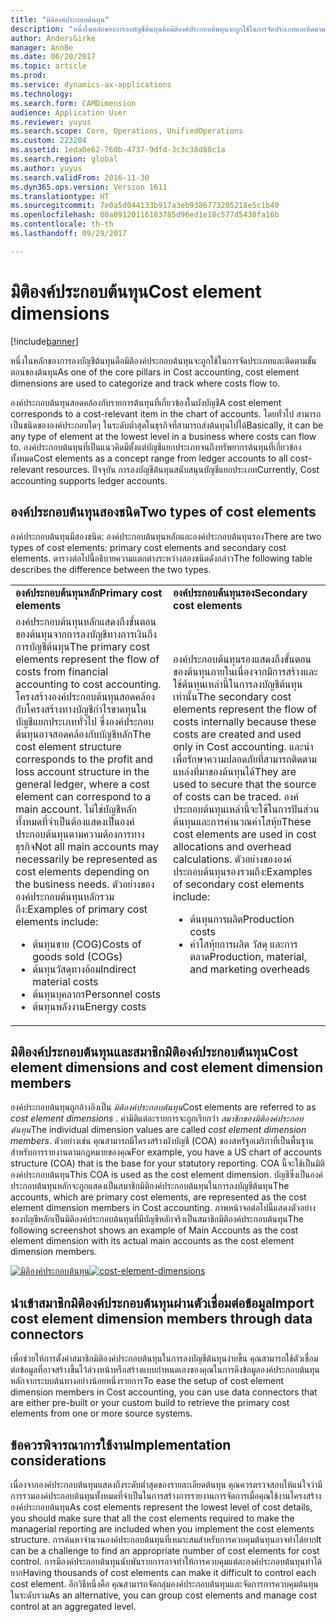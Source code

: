```yaml
---
title: "มิติองค์ประกอบต้นทุน"
description: "หนึ่งในหลักของการลงบัญชีต้นทุนคือมิติองค์ประกอบต้นทุนจะถูกใช้ในการจัดประเภทและติดตามขั้นตอนของต้นทุน"
author: AndersGirke
manager: AnnBe
ms.date: 06/20/2017
ms.topic: article
ms.prod: 
ms.service: dynamics-ax-applications
ms.technology: 
ms.search.form: CAMDimension
audience: Application User
ms.reviewer: yuyus
ms.search.scope: Core, Operations, UnifiedOperations
ms.custom: 223204
ms.assetid: 1eda0e62-760b-4737-9dfd-3c3c38d80c1a
ms.search.region: global
ms.author: yuyus
ms.search.validFrom: 2016-11-30
ms.dyn365.ops.version: Version 1611
ms.translationtype: HT
ms.sourcegitcommit: 7e0a5d044133b917a3eb9386773205218e5c1b40
ms.openlocfilehash: 00a09120116183785d96ed1e18c577d5430fa16b
ms.contentlocale: th-th
ms.lasthandoff: 09/29/2017

---
```


# <a name="cost-element-dimensions"></a><span data-ttu-id="f29f8-103">มิติองค์ประกอบต้นทุน</span><span class="sxs-lookup"><span data-stu-id="f29f8-103">Cost element dimensions</span></span>

[!include[banner](../includes/banner.md)]


<span data-ttu-id="f29f8-104">หนึ่งในหลักของการลงบัญชีต้นทุนคือมิติองค์ประกอบต้นทุนจะถูกใช้ในการจัดประเภทและติดตามขั้นตอนของต้นทุน</span><span class="sxs-lookup"><span data-stu-id="f29f8-104">As one of the core pillars in Cost accounting, cost element dimensions are used to categorize and track where costs flow to.</span></span> 

<span data-ttu-id="f29f8-105">องค์ประกอบต้นทุนสอดคล้องกับรายการต้นทุนที่เกี่ยวข้องในผังบัญชี</span><span class="sxs-lookup"><span data-stu-id="f29f8-105">A cost element corresponds to a cost-relevant item in the chart of accounts.</span></span> <span data-ttu-id="f29f8-106">โดยทั่วไป สามารถเป็นชนิดขององค์ประกอบใดๆ ในระดับต่ำสุดในธุรกิจที่สามารถส่งต้นทุนไปได้</span><span class="sxs-lookup"><span data-stu-id="f29f8-106">Basically, it can be any type of element at the lowest level in a business where costs can flow to.</span></span> <span data-ttu-id="f29f8-107">องค์ประกอบต้นทุนที่เป็นแนวคิดมีตั้งแต่บัญชีแยกประเภทจนถึงทรัพยากรต้นทุนที่เกี่ยวข้องทั้งหมด</span><span class="sxs-lookup"><span data-stu-id="f29f8-107">Cost elements as a concept range from ledger accounts to all cost-relevant resources.</span></span> <span data-ttu-id="f29f8-108">ปัจจุบัน การลงบัญชีต้นทุนสนับสนุนบัญชีแยกประเภท</span><span class="sxs-lookup"><span data-stu-id="f29f8-108">Currently, Cost accounting supports ledger accounts.</span></span>

## <a name="two-types-of-cost-elements"></a><span data-ttu-id="f29f8-109">องค์ประกอบต้นทุนสองชนิด</span><span class="sxs-lookup"><span data-stu-id="f29f8-109">Two types of cost elements</span></span>
<span data-ttu-id="f29f8-110">องค์ประกอบต้นทุนมีสองชนิด: องค์ประกอบต้นทุนหลักและองค์ประกอบต้นทุนรอง</span><span class="sxs-lookup"><span data-stu-id="f29f8-110">There are two types of cost elements: primary cost elements and secondary cost elements.</span></span> <span data-ttu-id="f29f8-111">ตารางต่อไปนี้อธิบายความแตกต่างระหว่างสองชนิดดังกล่าว</span><span class="sxs-lookup"><span data-stu-id="f29f8-111">The following table describes the difference between the two types.</span></span>

<table>
<colgroup>
<col width="50%" />
<col width="50%" />
</colgroup>
<tbody>
<tr class="odd">
<td><span data-ttu-id="f29f8-112"><strong>องค์ประกอบต้นทุนหลัก</strong></span><span class="sxs-lookup"><span data-stu-id="f29f8-112"><strong>Primary cost elements</strong></span></span></td>
<td><span data-ttu-id="f29f8-113"><strong>องค์ประกอบต้นทุนรอง</strong></span><span class="sxs-lookup"><span data-stu-id="f29f8-113"><strong>Secondary cost elements</strong></span></span></td>
</tr>
<tr class="even">
<td><span data-ttu-id="f29f8-114">องค์ประกอบต้นทุนหลักแสดงถึงขั้นตอนของต้นทุนจากการลงบัญชีทางการเงินถึงการบัญชีต้นทุน</span><span class="sxs-lookup"><span data-stu-id="f29f8-114">The primary cost elements represent the flow of costs from financial accounting to cost accounting.</span></span> <span data-ttu-id="f29f8-115">โครงสร้างองค์ประกอบต้นทุนสอดคล้องกับโครงสร้างทางบัญชีกำไรขาดทุนในบัญชีแยกประเภททั่วไป ซึ่งองค์ประกอบต้นทุนอาจสอดคล้องกับบัญชีหลัก</span><span class="sxs-lookup"><span data-stu-id="f29f8-115">The cost element structure corresponds to the profit and loss account structure in the general ledger, where a cost element can correspond to a main account.</span></span> <span data-ttu-id="f29f8-116">ไม่ใช่บัญชีหลักทั้งหมดที่จำเป็นต้องแสดงเป็นองค์ประกอบต้นทุนตามความต้องการทางธุรกิจ</span><span class="sxs-lookup"><span data-stu-id="f29f8-116">Not all main accounts may necessarily be represented as cost elements depending on the business needs.</span></span> <span data-ttu-id="f29f8-117">ตัวอย่างขององค์ประกอบต้นทุนหลักรวมถึง:</span><span class="sxs-lookup"><span data-stu-id="f29f8-117">Examples of primary cost elements include:</span></span>
<ul>
<li><span data-ttu-id="f29f8-118">ต้นทุนขาย (COG)</span><span class="sxs-lookup"><span data-stu-id="f29f8-118">Costs of goods sold (COGs)</span></span></li>
<li><span data-ttu-id="f29f8-119">ต้นทุนวัสดุทางอ้อม</span><span class="sxs-lookup"><span data-stu-id="f29f8-119">Indirect material costs</span></span></li>
<li><span data-ttu-id="f29f8-120">ต้นทุนบุคลากร</span><span class="sxs-lookup"><span data-stu-id="f29f8-120">Personnel costs</span></span></li>
<li><span data-ttu-id="f29f8-121">ต้นทุนพลังงาน</span><span class="sxs-lookup"><span data-stu-id="f29f8-121">Energy costs</span></span></li>
</ul></td>
<td><span data-ttu-id="f29f8-122">องค์ประกอบต้นทุนรองแสดงถึงขั้นตอนของต้นทุนภายในเนื่องจากมีการสร้างและใช้ต้นทุนเหล่านี้ในการลงบัญชีต้นทุนเท่านั้น</span><span class="sxs-lookup"><span data-stu-id="f29f8-122">The secondary cost elements represent the flow of costs internally because these costs are created and used only in Cost accounting.</span></span> <span data-ttu-id="f29f8-123">และนำเพื่อรักษาความปลอดภัยที่สามารถติดตามแหล่งที่มาของต้นทุนได้</span><span class="sxs-lookup"><span data-stu-id="f29f8-123">They are used to secure that the source of costs can be traced.</span></span> <span data-ttu-id="f29f8-124">องค์ประกอบต้นทุนเหล่านี้จะใช้ในการปันส่วนต้นทุนและการคำนวณค่าโสหุ้ย</span><span class="sxs-lookup"><span data-stu-id="f29f8-124">These cost elements are used in cost allocations and overhead calculations.</span></span> <span data-ttu-id="f29f8-125">ตัวอย่างขององค์ประกอบต้นทุนรองรวมถึง:</span><span class="sxs-lookup"><span data-stu-id="f29f8-125">Examples of secondary cost elements include:</span></span>
<ul>
<li><span data-ttu-id="f29f8-126">ต้นทุนการผลิต</span><span class="sxs-lookup"><span data-stu-id="f29f8-126">Production costs</span></span></li>
<li><span data-ttu-id="f29f8-127">ค่าโสหุ้ยการผลิต วัสดุ และการตลาด</span><span class="sxs-lookup"><span data-stu-id="f29f8-127">Production, material, and marketing overheads</span></span></li>
</ul></td>
</tr>
</tbody>
</table>

## <a name="cost-element-dimensions-and-cost-element-dimension-members"></a><span data-ttu-id="f29f8-128">มิติองค์ประกอบต้นทุนและสมาชิกมิติองค์ประกอบต้นทุน</span><span class="sxs-lookup"><span data-stu-id="f29f8-128">Cost element dimensions and cost element dimension members</span></span>
<span data-ttu-id="f29f8-129">องค์ประกอบต้นทุนถูกอ้างอิงเป็น *มิติองค์ประกอบต้นทุน*</span><span class="sxs-lookup"><span data-stu-id="f29f8-129">Cost elements are referred to as *cost element dimensions* .</span></span> <span data-ttu-id="f29f8-130">ค่ามิติแต่ละรายการจะถูกเรียกว่า *สมาชิกของมิติองค์ประกอบต้นทุน*</span><span class="sxs-lookup"><span data-stu-id="f29f8-130">The individual dimension values are called *cost element dimension members*.</span></span> <span data-ttu-id="f29f8-131">ตัวอย่างเช่น คุณสามารถมีโครงสร้างผังบัญชี (COA) ของสหรัฐอเมริกาที่เป็นพื้นฐานสำหรับการรายงานตามกฎหมายของคุณ</span><span class="sxs-lookup"><span data-stu-id="f29f8-131">For example, you have a US chart of accounts structure (COA) that is the base for your statutory reporting.</span></span> <span data-ttu-id="f29f8-132">COA นี้จะใช้เป็นมิติองค์ประกอบต้นทุน</span><span class="sxs-lookup"><span data-stu-id="f29f8-132">This COA is used as the cost element dimension.</span></span> <span data-ttu-id="f29f8-133">บัญชีซึ่งเป็นองค์ประกอบต้นทุนหลักจะถูกแสดงเป็นสมาชิกมิติองค์ประกอบต้นทุนในการลงบัญชีต้นทุน</span><span class="sxs-lookup"><span data-stu-id="f29f8-133">The accounts, which are primary cost elements, are represented as the cost element dimension members in Cost accounting.</span></span> <span data-ttu-id="f29f8-134">ภาพหน้าจอต่อไปนี้แสดงตัวอย่างของบัญชีหลักเป็นมิติองค์ประกอบต้นทุนที่มีบัญชีหลักจริงเป็นสมาชิกมิติองค์ประกอบต้นทุน</span><span class="sxs-lookup"><span data-stu-id="f29f8-134">The following screenshot shows an example of Main Accounts as the cost element dimension with its actual main accounts as the cost element dimension members.</span></span> 

<span data-ttu-id="f29f8-135">[![มิติองค์ประกอบต้นทุน](./media/cost-element-dimensions.png)](./media/cost-element-dimensions.png)</span><span class="sxs-lookup"><span data-stu-id="f29f8-135">[![cost-element-dimensions](./media/cost-element-dimensions.png)](./media/cost-element-dimensions.png)</span></span>

## <a name="import-cost-element-dimension-members-through-data-connectors"></a><span data-ttu-id="f29f8-136">นำเข้าสมาชิกมิติองค์ประกอบต้นทุนผ่านตัวเชื่อมต่อข้อมูล</span><span class="sxs-lookup"><span data-stu-id="f29f8-136">Import cost element dimension members through data connectors</span></span>
<span data-ttu-id="f29f8-137">เพื่อช่วยให้การตั้งค่าสมาชิกมิติองค์ประกอบต้นทุนในการลงบัญชีต้นทุนง่ายขึ้น คุณสามารถใช้ตัวเชื่อมต่อข้อมูลที่อาจสร้างขึ้นไว้ล่วงหน้าหรือสร้างแบบกำหนดเองของคุณในการดึงข้อมูลองค์ประกอบต้นทุนหลักจากระบบต้นทางอย่างน้อยหนึ่งรายการ</span><span class="sxs-lookup"><span data-stu-id="f29f8-137">To ease the setup of cost element dimension members in Cost accounting, you can use data connectors that are either pre-built or your custom build to retrieve the primary cost elements from one or more source systems.</span></span>

## <a name="implementation-considerations"></a><span data-ttu-id="f29f8-138">ข้อควรพิจารณาการใช้งาน</span><span class="sxs-lookup"><span data-stu-id="f29f8-138">Implementation considerations</span></span>
<span data-ttu-id="f29f8-139">เนื่องจากองค์ประกอบต้นทุนแสดงถึงระดับต่ำสุดของรายละเอียดต้นทุน คุณควรตรวจสอบให้แน่ใจว่ามีการรวมองค์ประกอบต้นทุนทั้งหมดที่จำเป็นในการสร้างการรายงานการจัดการเมื่อคุณใช้งานโครงสร้างองค์ประกอบต้นทุน</span><span class="sxs-lookup"><span data-stu-id="f29f8-139">As cost elements represent the lowest level of cost details, you should make sure that all the cost elements required to make the managerial reporting are included when you implement the cost elements structure.</span></span> <span data-ttu-id="f29f8-140">การค้นหาจำนวนองค์ประกอบต้นทุนที่เหมาะสมสำหรับการควบคุมต้นทุนอาจทำได้ยาก</span><span class="sxs-lookup"><span data-stu-id="f29f8-140">It can be a challenge to find an appropriate number of cost elements for cost control.</span></span> <span data-ttu-id="f29f8-141">การมีองค์ประกอบต้นทุนนับพันรายการอาจทำให้การควบคุมแต่ละองค์ประกอบต้นทุนทำได้ยาก</span><span class="sxs-lookup"><span data-stu-id="f29f8-141">Having thousands of cost elements can make it difficult to control each cost element.</span></span> <span data-ttu-id="f29f8-142">อีกวิธีหนึ่งคือ คุณสามารถจัดกลุ่มองค์ประกอบต้นทุนและจัดการการควบคุมต้นทุนในระดับรวม</span><span class="sxs-lookup"><span data-stu-id="f29f8-142">As an alternative, you can group cost elements and manage cost control at an aggregated level.</span></span>




